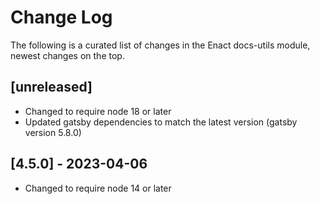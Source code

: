 # Change Log

The following is a curated list of changes in the Enact docs-utils module, newest changes on the top.

## [unreleased]

- Changed to require node 18 or later
- Updated gatsby dependencies to match the latest version (gatsby version 5.8.0)

## [4.5.0] - 2023-04-06

- Changed to require node 14 or later

